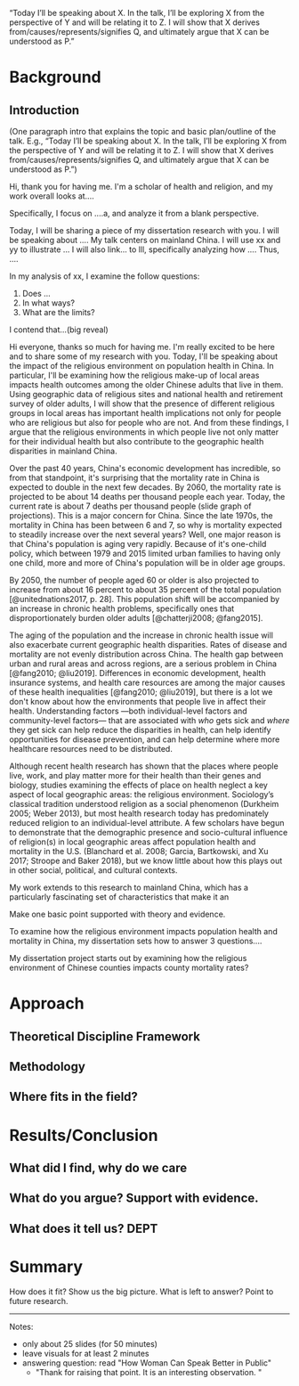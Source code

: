 

“Today I’ll be speaking about X. In the talk, I’ll be exploring X from the perspective of Y and will be relating it to Z. I will show that X derives from/causes/represents/signifies Q, and ultimately argue that X can be understood as P.”


# Background
## Introduction



(One paragraph intro that explains the topic and basic plan/outline of the talk. E.g., “Today I’ll be speaking about X. In the talk, I’ll be exploring X from the perspective of Y and will be relating it to Z. I will show that X derives from/causes/represents/signifies Q, and ultimately argue that X can be understood as P.”)

Hi, thank you for having me. I'm a scholar of health and religion, and my work overall looks at....

Specifically, I focus on ....a, and analyze it from a blank perspective.

Today, I will be sharing a piece of my dissertation research with you. I will be speaking about .... My talk centers on mainland China. I will use xx and yy to illustrate ... I will also link... to lll, specifically analyzing how .... Thus, ....


In my analysis of xx, I examine the follow questions:

1. Does ...
2. In what ways?
3. What are the limits?

I contend that...(big reveal)





Hi everyone, thanks so much for having me. I'm really excited to be here and to share some of my research with you. Today, I'll be speaking about the impact of the religious environment on population health in China. In particular, I'll be examining how the religious make-up of local areas impacts health outcomes among the older Chinese adults that live in them. Using geographic data of religious sites and national health and retirement survey of older adults, I will show that the presence of different religious groups in local areas has important health implications not only for people who are religious but also for people who are not. And from these findings, I argue that the religious environments in which people live not only matter for their individual health but also contribute to the geographic health disparities in mainland China.

Over the past 40 years, China's economic development has incredible, so from that standpoint, it's surprising that the mortality rate in China is expected to double in the next few decades. By 2060, the mortality rate is projected to be about 14 deaths per thousand people each year. Today, the current rate is about 7 deaths per thousand people (slide graph of projections). This is a major concern for China. Since the late 1970s, the mortality in China has been between 6 and 7, so why is mortality expected to steadily increase over the next several years? Well, one major reason is that China's population is aging very rapidly. Because of it's one-child policy, which between 1979 and 2015 limited urban families to having only one child, more and more of China's population will be in older age groups.

By 2050, the number of people aged 60 or older is also projected to increase from about 16 percent to about 35 percent of the total population [@unitednations2017, p. 28]. This population shift will be accompanied by an increase in chronic health problems, specifically ones that disproportionately burden older adults [@chatterji2008; @fang2015].

The aging of the population and the increase in chronic health issue will also exacerbate current geographic health disparities. Rates of disease and mortality are not evenly distribution across China. The health gap between urban and rural areas and across regions, are a serious problem in China [@fang2010; @liu2019]. Differences in economic development, health insurance systems, and health care resources are among the major causes of these health inequalities [@fang2010; @liu2019], but there is a lot we don't know about how the environments that people live in affect their health. Understanding factors —both individual-level factors and community-level factors— that are associated with *who* gets sick and *where* they get sick can help reduce the disparities in health, can help identify opportunities for disease prevention, and can help determine where more healthcare resources need to be distributed.

Although recent health research has shown that the places where people live, work, and play matter more for their health than their genes and biology, studies examining the effects of place on health neglect a key aspect of local geographic areas: the religious environment. Sociology’s classical tradition understood religion as a social phenomenon (Durkheim 2005; Weber 2013), but most health research today has predominately reduced religion to an individual-level attribute. A few scholars have begun to demonstrate that the demographic presence and socio-cultural influence of religion(s) in local geographic areas affect population health and mortality in the U.S. (Blanchard et al. 2008; Garcia, Bartkowski, and Xu 2017; Stroope and Baker 2018), but we know little about how this plays out in other social, political, and cultural contexts.

My work extends to this research to mainland China, which has a particularly fascinating set of characteristics that make it an


Make one basic point supported with theory and evidence.

To examine how the religious environment impacts population health and mortality in China, my dissertation sets how to answer 3 questions....

My dissertation project starts out by examining how the religious environment of Chinese counties impacts county mortality rates?




# Approach
## Theoretical Discipline Framework


## Methodology

## Where fits in the field?


# Results/Conclusion
## What did I find, why do we care
## What do you argue? Support with evidence.
## What does it tell us? DEPT

# Summary
How does it fit? Show us the big picture.
What is left to answer? Point to future research.

---
Notes:
* only about 25 slides (for 50 minutes)
* leave visuals for at least 2 minutes
* answering question: read "How Woman Can Speak Better in Public"
  * "Thank for raising that point. It is an interesting observation.  "
